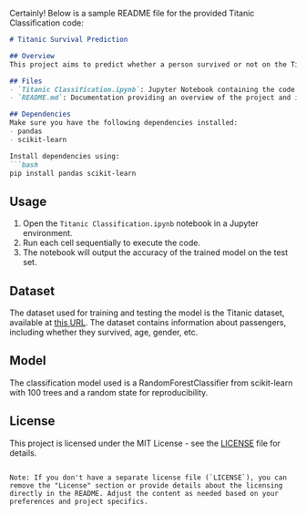 Certainly! Below is a sample README file for the provided Titanic Classification code:

```markdown
# Titanic Survival Prediction

## Overview
This project aims to predict whether a person survived or not on the Titanic using machine learning. It utilizes the RandomForestClassifier from scikit-learn to build a classification model.

## Files
- `Titanic Classification.ipynb`: Jupyter Notebook containing the code for data loading, preprocessing, model training, and evaluation.
- `README.md`: Documentation providing an overview of the project and instructions.

## Dependencies
Make sure you have the following dependencies installed:
- pandas
- scikit-learn

Install dependencies using:
```bash
pip install pandas scikit-learn
```

## Usage
1. Open the `Titanic Classification.ipynb` notebook in a Jupyter environment.
2. Run each cell sequentially to execute the code.
3. The notebook will output the accuracy of the trained model on the test set.

## Dataset
The dataset used for training and testing the model is the Titanic dataset, available at [this URL](https://raw.githubusercontent.com/datasciencedojo/datasets/master/titanic.csv). The dataset contains information about passengers, including whether they survived, age, gender, etc.

## Model
The classification model used is a RandomForestClassifier from scikit-learn with 100 trees and a random state for reproducibility.

## License
This project is licensed under the MIT License - see the [LICENSE](LICENSE) file for details.
```

Note: If you don't have a separate license file (`LICENSE`), you can remove the "License" section or provide details about the licensing directly in the README. Adjust the content as needed based on your preferences and project specifics.
